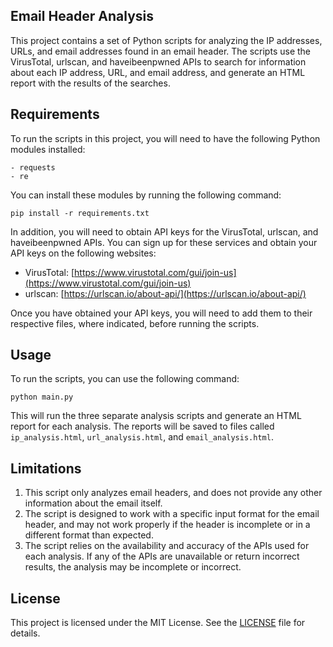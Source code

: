 ## Email Header Analysis

This project contains a set of Python scripts for analyzing the IP addresses, URLs, and email addresses found in an email header. The scripts use the VirusTotal, urlscan, and haveibeenpwned APIs to search for information about each IP address, URL, and email address, and generate an HTML report with the results of the searches.

## Requirements

To run the scripts in this project, you will need to have the following Python modules installed:

```
- requests
- re
```

You can install these modules by running the following command:

```
pip install -r requirements.txt
```

In addition, you will need to obtain API keys for the VirusTotal, urlscan, and haveibeenpwned APIs. You can sign up for these services and obtain your API keys on the following websites:

- VirusTotal: [https://www.virustotal.com/gui/join-us](https://www.virustotal.com/gui/join-us)
- urlscan: [https://urlscan.io/about-api/](https://urlscan.io/about-api/)

Once you have obtained your API keys, you will need to add them to their respective files, where indicated, before running the scripts.

## Usage

To run the scripts, you can use the following command:

```
python main.py
```

This will run the three separate analysis scripts and generate an HTML report for each analysis. The reports will be saved to files called `ip_analysis.html`, `url_analysis.html`, and `email_analysis.html`.

## Limitations

1. This script only analyzes email headers, and does not provide any other information about the email itself.
2. The script is designed to work with a specific input format for the email header, and may not work properly if the header is incomplete or in a different format than expected.
3. The script relies on the availability and accuracy of the APIs used for each analysis. If any of the APIs are unavailable or return incorrect results, the analysis may be incomplete or incorrect.

## License

This project is licensed under the MIT License. See the [LICENSE](https://github.com/spinout8121/Email-Header-Analysis/blob/main/LICENSE) file for details.
